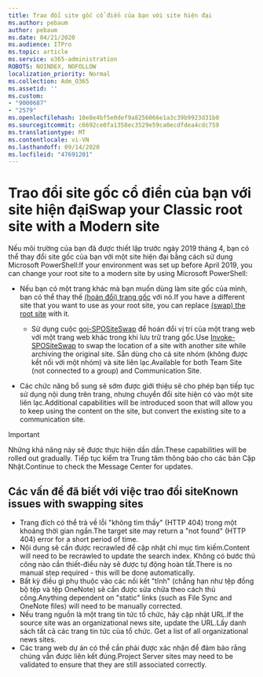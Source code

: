 ```yaml
---
title: Trao đổi site gốc cổ điển của bạn với site hiện đại
ms.author: pebaum
author: pebaum
ms.date: 04/21/2020
ms.audience: ITPro
ms.topic: article
ms.service: o365-administration
ROBOTS: NOINDEX, NOFOLLOW
localization_priority: Normal
ms.collection: Adm_O365
ms.assetid: ''
ms.custom:
- "9000687"
- "2579"
ms.openlocfilehash: 10e8e4bf5e0def9a8256066e1a3c39b9923d31b0
ms.sourcegitcommit: c6692ce0fa1358ec3529e59ca0ecdfdea4cdc759
ms.translationtype: MT
ms.contentlocale: vi-VN
ms.lasthandoff: 09/14/2020
ms.locfileid: "47691201"
---
```

# <a name="swap-your-classic-root-site-with-a-modern-site"></a><span data-ttu-id="e907f-102">Trao đổi site gốc cổ điển của bạn với site hiện đại</span><span class="sxs-lookup"><span data-stu-id="e907f-102">Swap your Classic root site with a Modern site</span></span>

<span data-ttu-id="e907f-103">Nếu môi trường của bạn đã được thiết lập trước ngày 2019 tháng 4, bạn có thể thay đổi site gốc của bạn với một site hiện đại bằng cách sử dụng Microsoft PowerShell:</span><span class="sxs-lookup"><span data-stu-id="e907f-103">If your environment was set up before April 2019, you can change your root site to a modern site by using Microsoft PowerShell:</span></span>

- <span data-ttu-id="e907f-104">Nếu bạn có một trang khác mà bạn muốn dùng làm site gốc của mình, bạn có thể thay thế [(hoán đổi) trang gốc](https://docs.microsoft.com/sharepoint/modern-root-site) với nó.</span><span class="sxs-lookup"><span data-stu-id="e907f-104">If you have a different site that you want to use as your root site, you can replace [(swap) the root site](https://docs.microsoft.com/sharepoint/modern-root-site) with it.</span></span> 
    - <span data-ttu-id="e907f-105">Sử dụng cuộc [gọi-SPOSiteSwap](https://docs.microsoft.com/powershell/module/sharepoint-online/invoke-spositeswap?view=sharepoint-ps) để hoán đổi vị trí của một trang web với một trang web khác trong khi lưu trữ trang gốc.</span><span class="sxs-lookup"><span data-stu-id="e907f-105">Use [Invoke-SPOSiteSwap](https://docs.microsoft.com/powershell/module/sharepoint-online/invoke-spositeswap?view=sharepoint-ps) to swap the location of a site with another site while archiving the original site.</span></span> <span data-ttu-id="e907f-106">Sẵn dùng cho cả site nhóm (không được kết nối với một nhóm) và site liên lạc.</span><span class="sxs-lookup"><span data-stu-id="e907f-106">Available for both Team Site (not connected to a group) and Communication Site.</span></span> 

- <span data-ttu-id="e907f-107">Các chức năng bổ sung sẽ sớm được giới thiệu sẽ cho phép bạn tiếp tục sử dụng nội dung trên trang, nhưng chuyển đổi site hiện có vào một site liên lạc.</span><span class="sxs-lookup"><span data-stu-id="e907f-107">Additional capabilities will be introduced soon that will allow you to keep using the content on the site, but convert the existing site to a communication site.</span></span> 
>[!Important]
><span data-ttu-id="e907f-108">Những khả năng này sẽ được thực hiện dần dần.</span><span class="sxs-lookup"><span data-stu-id="e907f-108">These capabilities will be rolled out gradually.</span></span> <span data-ttu-id="e907f-109">Tiếp tục kiểm tra Trung tâm thông báo cho các bản Cập Nhật.</span><span class="sxs-lookup"><span data-stu-id="e907f-109">Continue to check the Message Center for updates.</span></span> 

## <a name="known-issues-with-swapping-sites"></a><span data-ttu-id="e907f-110">Các vấn đề đã biết với việc trao đổi site</span><span class="sxs-lookup"><span data-stu-id="e907f-110">Known issues with swapping sites</span></span>

- <span data-ttu-id="e907f-111">Trang đích có thể trả về lỗi "không tìm thấy" (HTTP 404) trong một khoảng thời gian ngắn.</span><span class="sxs-lookup"><span data-stu-id="e907f-111">The target site may return a "not found" (HTTP 404) error for a short period of time.</span></span>
- <span data-ttu-id="e907f-112">Nội dung sẽ cần được recrawled để cập nhật chỉ mục tìm kiếm.</span><span class="sxs-lookup"><span data-stu-id="e907f-112">Content will need to be recrawled to update the search index.</span></span> <span data-ttu-id="e907f-113">Không có bước thủ công nào cần thiết-điều này sẽ được tự động hoàn tất.</span><span class="sxs-lookup"><span data-stu-id="e907f-113">There is no manual step required - this will be done automatically.</span></span>
- <span data-ttu-id="e907f-114">Bất kỳ điều gì phụ thuộc vào các nối kết "tĩnh" (chẳng hạn như tệp đồng bộ tệp và tệp OneNote) sẽ cần được sửa chữa theo cách thủ công.</span><span class="sxs-lookup"><span data-stu-id="e907f-114">Anything dependent on "static" links (such as File Sync and OneNote files) will need to be manually corrected.</span></span>
- <span data-ttu-id="e907f-115">Nếu trang nguồn là một trang tin tức tổ chức, hãy cập nhật URL.</span><span class="sxs-lookup"><span data-stu-id="e907f-115">If the source site was an organizational news site, update the URL.</span></span><span data-ttu-id="e907f-116">Lấy danh sách tất cả các trang tin tức của tổ chức.</span><span class="sxs-lookup"><span data-stu-id="e907f-116"> Get a list of all organizational news sites.</span></span>
- <span data-ttu-id="e907f-117">Các trang web dự án có thể cần phải được xác nhận để đảm bảo rằng chúng vẫn được liên kết đúng.</span><span class="sxs-lookup"><span data-stu-id="e907f-117">Project Server sites may need to be validated to ensure that they are still associated correctly.</span></span>
